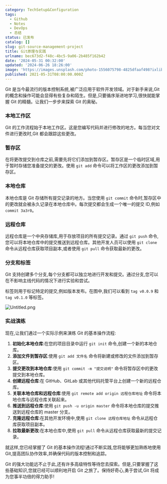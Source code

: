 ```yaml
---
category: TechSetup&Configuration
tags:
  - Github
  - Notes
  - DevOps
  - 总结
status: 已发布
catalog: []
slug: git-source-management-project
title: Git原理与实践
urlname: bec673d2-f48c-4bc5-9a06-2b485f162b42
date: '2024-05-31 00:32:00'
updated: '2024-06-26 18:26:00'
image: 'https://images.unsplash.com/photo-1556075798-4825dfaaf498?ixlib=rb-4.0.3&q=85&fm=jpg&crop=entropy&cs=srgb'
published: 2021-05-31T08:00:00.000Z
---
```


Git 是当今最流行的版本控制系统,被广泛应用于软件开发领域。对于新手来说,Git 的概念和操作可能会显得有些复杂和陌生。但是,只要循序渐进地学习,很快就能掌握 Git 的精髓。让我们一步步来探索 Git 的奥秘。


### 本地工作区


Git 的工作流程始于本地工作区。这是您编写代码并进行修改的地方。每当您对文件进行更改时,Git 都会跟踪这些更改。


### 暂存区


在将更改提交到仓库之前,需要先将它们添加到暂存区。暂存区是一个临时区域,用于暂时存储您准备提交的更改。使用 `git add` 命令可以将工作区的更改添加到暂存区。


### 本地仓库


本地仓库是 Git 存储所有提交记录的地方。当您使用 `git commit` 命令时,暂存区中的更改就会被永久记录在本地仓库中。每次提交都会生成一个唯一的提交 ID,例如 `commit 3a3r0`。


### 远程仓库


远程仓库是一个中央存储库,用于存放项目的所有提交记录。通过 `git push` 命令,您可以将本地仓库中的提交推送到远程仓库。其他开发人员可以使用 `git clone` 命令从远程仓库获取项目副本,或者使用 `git pull` 命令获取最新的更改。


### 分支和标签


Git 支持创建多个分支,每个分支都可以独立地进行开发和提交。通过分支,您可以在不影响主线代码的情况下进行实验和尝试。


标签则用于标记特定的提交,例如版本发布。在图中,我们可以看到 `tag v0.0.9` 和 `tag v0.1.0` 等标签。


![Untitled.png](https://prod-files-secure.s3.us-west-2.amazonaws.com/5d24fe63-e567-4804-86f9-9fdc62e13082/77b77e01-3aab-4add-bdbd-7f489727861d/Untitled.png?X-Amz-Algorithm=AWS4-HMAC-SHA256&X-Amz-Content-Sha256=UNSIGNED-PAYLOAD&X-Amz-Credential=ASIAZI2LB4666J2WEQD4%2F20250311%2Fus-west-2%2Fs3%2Faws4_request&X-Amz-Date=20250311T053817Z&X-Amz-Expires=3600&X-Amz-Security-Token=IQoJb3JpZ2luX2VjEFUaCXVzLXdlc3QtMiJHMEUCIQClJObute4kefv3gvEqTupB6%2F3lkORAAoXL89ihM7YH2wIgEL7a8G1ZYM3c4H0abU8oi%2BjrLgV03xyv3YCSJdQXOzcqiAQInv%2F%2F%2F%2F%2F%2F%2F%2F%2F%2FARAAGgw2Mzc0MjMxODM4MDUiDBAihYbSeuTg4dL3fyrcAzGUWdTPtykpZstWbIthjOBxsmJMb4JlRNE7z43eb3eyG3ehWry9iHTUFVuYfd8Pu4Lg3pR19rGVlAaDZLsQjxQ0ajCsQsYFpf1DsqNtunys93lq3zy37z71CWKAh%2FxpvjBZ3SB9qbFVHHfzltlqiBEc4UpG9pGJIzYFYDo2ILdUGn%2B3o4BYmEugQtILieU9DUhj4TsUzBbCQbDSSaKY41G2TWYEAVe9gdQkeQO8gApN9KUXP8I6qenmB1nzWqMevJgHQA0xdHPGN5Syn6JEJSecw%2FjfbxySpfuocQRhJyboAvqMWG39IcQJ8R%2FwwTtYGATSuO3Jig0EcjZXD8e8c0fPzGsS8BfAS%2FFvxQgsl17sSpH9ZtzZHAslxuBPLkk9itXw7uWkkcSbv9Q%2BuV72Tf64mqg132GHtcMpXztO9Dj%2BdVgLQW1o%2FPx9nPNwUatfwonCbfrRRmLYOK2ubCu34OqLOAtNUBKfUkWz3rGfZHgw5gIJCbzJ5HZTgWdVQfYLYIT3SfBTzixs%2F01EGbLHWr3DJEvFUS0mDa3yFGDU8IgujiHcash9LpT2pGSmqJLvvAHlgbhykEMMThbQVUYvdXRtHKbRwn5TzIpN5BRs1JmJRgpVQkGbwi9a4n9IMKSOv74GOqUBYZtTONa6OGY%2F0S%2FMAOYQ7oNVOAwxzMei3voXN2L3HVsSCioC84B%2F1GCAopGYySE1Ba%2FlAEl2dE%2BFErPLr%2Bint5mMgDOMgiwfkMcTTamyccBMU8NgIWz5X9VZh8GLnTlia799o8bMZf9C1Kry5TRADAPATPunzGDzexj5gqQ12ll9VTaMJiUfZTOVm%2BTt3XHp%2BCtTKxFn32no39vyYM0JsewpbW%2F8&X-Amz-Signature=3642b00949ac1a364f1822390f0503101bcd343689caee98a002a50a4b6b921d&X-Amz-SignedHeaders=host&x-id=GetObject)


### 实战演练


现在,让我们通过一个实际示例来演练 Git 的基本操作流程:

1. **初始化本地仓库**:在您的项目目录中运行 `git init` 命令,创建一个新的本地仓库。
2. **添加文件到暂存区**:使用 `git add 文件名` 命令将新建或修改的文件添加到暂存区。
3. **提交更改到本地仓库**:使用 `git commit -m "提交说明"` 命令将暂存区中的更改提交到本地仓库。
4. **创建远程仓库**:在 GitHub、GitLab 或其他代码托管平台上创建一个新的远程仓库。
5. **关联本地仓库和远程仓库**:使用 `git remote add origin 远程仓库地址` 命令将本地仓库与远程仓库关联起来。
6. **推送到远程仓库**:使用 `git push -u origin master` 命令将本地仓库的提交推送到远程仓库的 master 分支。
7. **克隆远程仓库**:在其他开发环境中,使用 `git clone 远程仓库地址` 命令从远程仓库获取项目副本。
8. **拉取最新更改**:在本地仓库中,使用 `git pull` 命令从远程仓库获取最新的提交记录。

就这样,您已经掌握了 Git 的基本操作流程!通过不断实践,您将能够更加熟练地使用 Git,提高团队协作效率,并确保代码的版本控制和追踪。


Git 的强大功能远不止于此,还有许多高级特性等待您去探索。但是,只要掌握了这些基础知识,您就已经可以顺利地开启 Git 之旅了。保持好奇心,勇于尝试,Git 将成为您事半功倍的得力助手!

